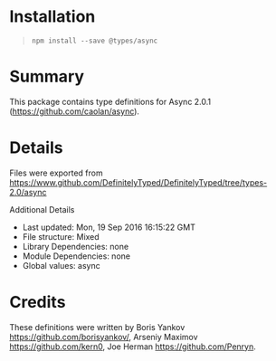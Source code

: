 # Installation
> `npm install --save @types/async`

# Summary
This package contains type definitions for Async 2.0.1 (https://github.com/caolan/async).

# Details
Files were exported from https://www.github.com/DefinitelyTyped/DefinitelyTyped/tree/types-2.0/async

Additional Details
 * Last updated: Mon, 19 Sep 2016 16:15:22 GMT
 * File structure: Mixed
 * Library Dependencies: none
 * Module Dependencies: none
 * Global values: async

# Credits
These definitions were written by Boris Yankov <https://github.com/borisyankov/>, Arseniy Maximov <https://github.com/kern0>, Joe Herman <https://github.com/Penryn>.
